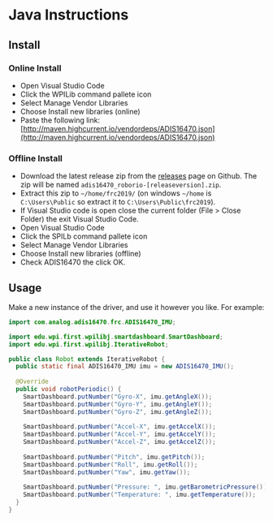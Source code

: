 # Java Instructions

## Install
### Online Install
- Open Visual Studio Code
- Click the WPILib command pallete icon
- Select Manage Vendor Libraries
- Choose Install new libraries (online)
- Paste the following link: [http://maven.highcurrent.io/vendordeps/ADIS16470.json](http://maven.highcurrent.io/vendordeps/ADIS16470.json)

### Offline Install
- Download the latest release zip from the [releases](https://github.com/juchong/ADIS16470-RoboRIO-Driver/releases) page on Github. The zip will be named `adis16470_roborio-[releaseversion].zip`.
- Extract this zip to `~/home/frc2019/` (on windows `~/home` is `C:\Users\Public` so extract it to `C:\Users\Public\frc2019`).
- If Visual Studio code is open close the current folder (File > Close Folder) the exit Visual Studio Code.
- Open Visual Studio Code
- Click the SPILb command pallete icon
- Select Manage Vendor Libraries
- Choose Install new libraries (offline)
- Check ADIS16470 the click OK.

## Usage
Make a new instance of the driver, and use it however you like. For example:
```java
import com.analog.adis16470.frc.ADIS16470_IMU;

import edu.wpi.first.wpilibj.smartdashboard.SmartDashboard;
import edu.wpi.first.wpilibj.IterativeRobot;

public class Robot extends IterativeRobot {
  public static final ADIS16470_IMU imu = new ADIS16470_IMU();
  
  @Override
  public void robotPeriodic() { 
    SmartDashboard.putNumber("Gyro-X", imu.getAngleX());
    SmartDashboard.putNumber("Gyro-Y", imu.getAngleY());
    SmartDashboard.putNumber("Gyro-Z", imu.getAngleZ());
    
    SmartDashboard.putNumber("Accel-X", imu.getAccelX());
    SmartDashboard.putNumber("Accel-Y", imu.getAccelY());
    SmartDashboard.putNumber("Accel-Z", imu.getAccelZ());
    
    SmartDashboard.putNumber("Pitch", imu.getPitch());
    SmartDashboard.putNumber("Roll", imu.getRoll());
    SmartDashboard.putNumber("Yaw", imu.getYaw());
    
    SmartDashboard.putNumber("Pressure: ", imu.getBarometricPressure());
    SmartDashboard.putNumber("Temperature: ", imu.getTemperature()); 
  }
}
```
